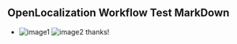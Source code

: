 ## OpenLocalization Workflow Test MarkDown
* ![image1](.\4cf66c67-bc73-41aa-8295-3bd9b6c273af.PNG)   ![image2](.\f1c68de3-4340-4a35-9b43-dfb451d157d9.png) 
thanks!